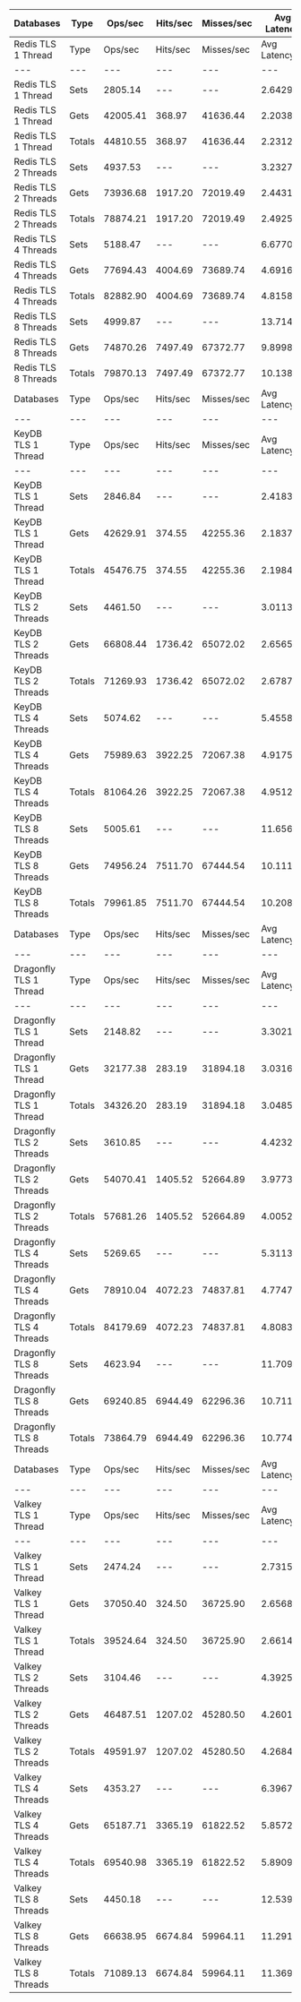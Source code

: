 | Databases | Type | Ops/sec | Hits/sec | Misses/sec | Avg Latency | p50 Latency | p99 Latency | p99.9 Latency | KB/sec |
| --- | --- | --- | --- | --- | --- | --- | --- | --- | --- |
| Redis TLS 1 Thread | Type | Ops/sec | Hits/sec | Misses/sec | Avg Latency | p50 Latency | p99 Latency | p99.9 Latency | KB/sec |
| --- | --- | --- | --- | --- | --- | --- | --- | --- | --- |
Redis TLS 1 Thread | Sets | 2805.14 | --- | --- | 2.64293 | 2.14300 | 3.75900 | 171.00700 | 1533.62 |
Redis TLS 1 Thread | Gets | 42005.41 | 368.97 | 41636.44 | 2.20380 | 2.14300 | 3.61500 | 7.48700 | 1819.88 |
Redis TLS 1 Thread | Totals | 44810.55 | 368.97 | 41636.44 | 2.23129 | 2.14300 | 3.63100 | 7.77500 | 3353.51 |
Redis TLS 2 Threads | Sets | 4937.53 | --- | --- | 3.23270 | 2.17500 | 6.36700 | 292.86300 | 2699.44 |
Redis TLS 2 Threads | Gets | 73936.68 | 1917.20 | 72019.49 | 2.44312 | 2.17500 | 6.01500 | 7.93500 | 3840.91 |
Redis TLS 2 Threads | Totals | 78874.21 | 1917.20 | 72019.49 | 2.49255 | 2.17500 | 6.04700 | 8.19100 | 6540.36 |
Redis TLS 4 Threads | Sets | 5188.47 | --- | --- | 6.67702 | 4.60700 | 11.00700 | 720.89500 | 2836.64 |
Redis TLS 4 Threads | Gets | 77694.43 | 4004.69 | 73689.74 | 4.69161 | 4.57500 | 10.49500 | 13.18300 | 5036.99 |
Redis TLS 4 Threads | Totals | 82882.90 | 4004.69 | 73689.74 | 4.81589 | 4.57500 | 10.49500 | 13.50300 | 7873.64 |
Redis TLS 8 Threads | Sets | 4999.87 | --- | --- | 13.71429 | 9.66300 | 23.42300 | 1392.63900 | 2733.53 |
Redis TLS 8 Threads | Gets | 74870.26 | 7497.49 | 67372.77 | 9.89983 | 9.66300 | 22.52700 | 29.43900 | 6683.74 |
Redis TLS 8 Threads | Totals | 79870.13 | 7497.49 | 67372.77 | 10.13861 | 9.66300 | 22.52700 | 29.95100 | 9417.27 |
| Databases | Type | Ops/sec | Hits/sec | Misses/sec | Avg Latency | p50 Latency | p99 Latency | p99.9 Latency | KB/sec |
| --- | --- | --- | --- | --- | --- | --- | --- | --- | --- |
| KeyDB TLS 1 Thread | Type | Ops/sec | Hits/sec | Misses/sec | Avg Latency | p50 Latency | p99 Latency | p99.9 Latency | KB/sec |
| --- | --- | --- | --- | --- | --- | --- | --- | --- | --- |
KeyDB TLS 1 Thread | Sets | 2846.84 | --- | --- | 2.41838 | 2.20700 | 3.48700 | 92.67100 | 1556.42 |
KeyDB TLS 1 Thread | Gets | 42629.91 | 374.55 | 42255.36 | 2.18379 | 2.20700 | 3.37500 | 3.93500 | 1846.99 |
KeyDB TLS 1 Thread | Totals | 45476.75 | 374.55 | 42255.36 | 2.19847 | 2.20700 | 3.37500 | 4.03100 | 3403.41 |
KeyDB TLS 2 Threads | Sets | 4461.50 | --- | --- | 3.01130 | 2.33500 | 9.02300 | 140.28700 | 2439.19 |
KeyDB TLS 2 Threads | Gets | 66808.44 | 1736.42 | 65072.02 | 2.65654 | 2.33500 | 8.25500 | 12.41500 | 3472.65 |
KeyDB TLS 2 Threads | Totals | 71269.93 | 1736.42 | 65072.02 | 2.67874 | 2.33500 | 8.25500 | 12.73500 | 5911.84 |
KeyDB TLS 4 Threads | Sets | 5074.62 | --- | --- | 5.45585 | 4.67100 | 12.86300 | 230.39900 | 2774.40 |
KeyDB TLS 4 Threads | Gets | 75989.63 | 3922.25 | 72067.38 | 4.91757 | 4.63900 | 12.09500 | 16.76700 | 4929.20 |
KeyDB TLS 4 Threads | Totals | 81064.26 | 3922.25 | 72067.38 | 4.95127 | 4.63900 | 12.15900 | 17.15100 | 7703.60 |
KeyDB TLS 8 Threads | Sets | 5005.61 | --- | --- | 11.65669 | 9.66300 | 24.95900 | 655.35900 | 2736.67 |
KeyDB TLS 8 Threads | Gets | 74956.24 | 7511.70 | 67444.54 | 10.11193 | 9.66300 | 23.80700 | 30.46300 | 6694.23 |
KeyDB TLS 8 Threads | Totals | 79961.85 | 7511.70 | 67444.54 | 10.20863 | 9.66300 | 23.93500 | 31.10300 | 9430.90 |
| Databases | Type | Ops/sec | Hits/sec | Misses/sec | Avg Latency | p50 Latency | p99 Latency | p99.9 Latency | KB/sec |
| --- | --- | --- | --- | --- | --- | --- | --- | --- | --- |
| Dragonfly TLS 1 Thread | Type | Ops/sec | Hits/sec | Misses/sec | Avg Latency | p50 Latency | p99 Latency | p99.9 Latency | KB/sec |
| --- | --- | --- | --- | --- | --- | --- | --- | --- | --- |
Dragonfly TLS 1 Thread | Sets | 2148.82 | --- | --- | 3.30217 | 2.99100 | 6.71900 | 108.54300 | 1174.80 |
Dragonfly TLS 1 Thread | Gets | 32177.38 | 283.19 | 31894.18 | 3.03163 | 2.97500 | 6.62300 | 7.19900 | 1394.36 |
Dragonfly TLS 1 Thread | Totals | 34326.20 | 283.19 | 31894.18 | 3.04856 | 2.97500 | 6.65500 | 7.23100 | 2569.16 |
Dragonfly TLS 2 Threads | Sets | 3610.85 | --- | --- | 4.42324 | 3.93500 | 9.21500 | 181.24700 | 1974.12 |
Dragonfly TLS 2 Threads | Gets | 54070.41 | 1405.52 | 52664.89 | 3.97732 | 3.91900 | 8.89500 | 10.55900 | 2810.63 |
Dragonfly TLS 2 Threads | Totals | 57681.26 | 1405.52 | 52664.89 | 4.00523 | 3.91900 | 8.95900 | 10.68700 | 4784.75 |
Dragonfly TLS 4 Threads | Sets | 5269.65 | --- | --- | 5.31137 | 4.92700 | 11.13500 | 222.20700 | 2881.03 |
Dragonfly TLS 4 Threads | Gets | 78910.04 | 4072.23 | 74837.81 | 4.77473 | 4.92700 | 10.68700 | 13.24700 | 5118.26 |
Dragonfly TLS 4 Threads | Totals | 84179.69 | 4072.23 | 74837.81 | 4.80832 | 4.92700 | 10.68700 | 13.43900 | 7999.29 |
Dragonfly TLS 8 Threads | Sets | 4623.94 | --- | --- | 11.70975 | 10.68700 | 27.77500 | 417.79100 | 2528.00 |
Dragonfly TLS 8 Threads | Gets | 69240.85 | 6944.49 | 62296.36 | 10.71184 | 10.68700 | 26.36700 | 44.03100 | 6186.60 |
Dragonfly TLS 8 Threads | Totals | 73864.79 | 6944.49 | 62296.36 | 10.77431 | 10.68700 | 26.36700 | 46.07900 | 8714.60 |
| Databases | Type | Ops/sec | Hits/sec | Misses/sec | Avg Latency | p50 Latency | p99 Latency | p99.9 Latency | KB/sec |
| --- | --- | --- | --- | --- | --- | --- | --- | --- | --- |
| Valkey TLS 1 Thread | Type | Ops/sec | Hits/sec | Misses/sec | Avg Latency | p50 Latency | p99 Latency | p99.9 Latency | KB/sec |
| --- | --- | --- | --- | --- | --- | --- | --- | --- | --- |
Valkey TLS 1 Thread | Sets | 2474.24 | --- | --- | 2.73155 | 2.30300 | 6.55900 | 37.63100 | 1352.71 |
Valkey TLS 1 Thread | Gets | 37050.40 | 324.50 | 36725.90 | 2.65680 | 2.30300 | 6.36700 | 10.23900 | 1604.73 |
Valkey TLS 1 Thread | Totals | 39524.64 | 324.50 | 36725.90 | 2.66148 | 2.30300 | 6.39900 | 10.55900 | 2957.45 |
Valkey TLS 2 Threads | Sets | 3104.46 | --- | --- | 4.39257 | 4.15900 | 10.36700 | 67.58300 | 1697.27 |
Valkey TLS 2 Threads | Gets | 46487.51 | 1207.02 | 45280.50 | 4.26018 | 4.15900 | 10.04700 | 13.31100 | 2415.76 |
Valkey TLS 2 Threads | Totals | 49591.97 | 1207.02 | 45280.50 | 4.26847 | 4.15900 | 10.04700 | 13.50300 | 4113.03 |
Valkey TLS 4 Threads | Sets | 4353.27 | --- | --- | 6.39676 | 5.63100 | 11.71100 | 223.23100 | 2380.02 |
Valkey TLS 4 Threads | Gets | 65187.71 | 3365.19 | 61822.52 | 5.85720 | 5.59900 | 11.26300 | 15.29500 | 4228.76 |
Valkey TLS 4 Threads | Totals | 69540.98 | 3365.19 | 61822.52 | 5.89098 | 5.59900 | 11.26300 | 15.87100 | 6608.78 |
Valkey TLS 8 Threads | Sets | 4450.18 | --- | --- | 12.53972 | 11.13500 | 19.96700 | 548.86300 | 2433.00 |
Valkey TLS 8 Threads | Gets | 66638.95 | 6674.84 | 59964.11 | 11.29134 | 11.13500 | 19.19900 | 24.83100 | 5949.75 |
Valkey TLS 8 Threads | Totals | 71089.13 | 6674.84 | 59964.11 | 11.36949 | 11.13500 | 19.32700 | 25.47100 | 8382.75 |

